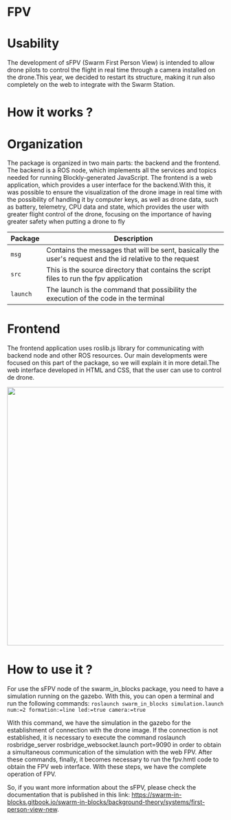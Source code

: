 # FPV

# Usability
The development of sFPV (Swarm First Person View) is intended to allow drone pilots to control the flight in real time through a camera installed on the drone.This year, we decided to restart its structure, making it run also completely on the web to integrate with the Swarm Station.

# How it works ?
# Organization
The package is organized in two main parts: the backend and the frontend. The backend is a ROS node, which implements all the services and topics needed for running Blockly-generated  JavaScript. The frontend is a web application, which provides a user interface for the backend.With this, it was possible to ensure the visualization of the drone image in real time with the possibility of handling it by computer keys, as well as drone data, such as battery, telemetry, CPU data and state, which provides the user with greater flight control of the drone, focusing on the importance of having greater safety when putting a drone to fly

| Package | Description |
| ------- | -------- |
| `msg`  |  Contains the messages that will be sent, basically the user's request and the id relative to the request |
| `src`  |  This is the source directory that contains the script files to run the fpv application |
| `launch` | The launch is the command that possibility the execution of the code in the terminal  |

# Frontend
The frontend application uses roslib.js library for communicating with backend node and other ROS resources. Our main developments were focused on this part of the package, so we will explain it in more detail.The web interface developed in HTML and CSS, that the user can use to control de drone.
<p align="center"> 
    <img width="600" src="https://github.com/Grupo-SEMEAR-USP/swarm_in_blocks/blob/master/assets/fpv_2023.gif"/>
</p>

# How to use it ?
For use the sFPV node of the swarm_in_blocks package, you need to have a simulation running on the gazebo. With this, you can open a terminal and run the following commands: 
`roslaunch swarm_in_blocks simulation.launch num:=2 formation:=line led:=true camera:=true`

With this command, we have the simulation in the gazebo for the establishment of connection with the drone image. If the connection is not established, it is necessary to execute the command roslaunch rosbridge_server rosbridge_websocket.launch port=9090  in order to obtain a simultaneous communication of the simulation with the web FPV.
After these commands, finally, it becomes necessary to run the fpv.hmtl code to obtain the FPV web interface. With these steps, we have the complete operation of FPV.

So, if you want more information about the sFPV, please check the documentation that is published in this link: https://swarm-in-blocks.gitbook.io/swarm-in-blocks/background-theory/systems/first-person-view-new.

